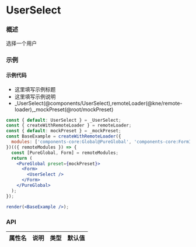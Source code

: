 
# UserSelect


### 概述

选择一个用户


### 示例

#### 示例代码

- 这里填写示例标题
- 这里填写示例说明
- _UserSelect(@components/UserSelect),remoteLoader(@kne/remote-loader),_mockPreset(@root/mockPreset)

```jsx
const { default: UserSelect } = _UserSelect;
const { createWithRemoteLoader } = remoteLoader;
const { default: mockPreset } = _mockPreset;
const BaseExample = createWithRemoteLoader({
  modules: ['components-core:Global@PureGlobal', 'components-core:FormInfo@Form']
})(({ remoteModules }) => {
  const [PureGlobal, Form] = remoteModules;
  return (
    <PureGlobal preset={mockPreset}>
      <Form>
        <UserSelect />
      </Form>
    </PureGlobal>
  );
});

render(<BaseExample />);

```


### API

|属性名|说明|类型|默认值|
|  ---  | ---  | --- | --- |

